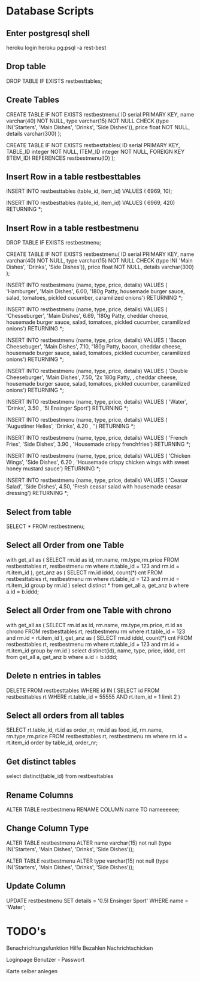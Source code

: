 # Database Scripts

## Enter postgresql shell

heroku login 
heroku pg:psql -a rest-best

## Drop table

DROP TABLE IF EXISTS restbesttables;


## Create Tables
CREATE TABLE IF NOT EXISTS restbestmenu(
ID          serial PRIMARY KEY,
name        varchar(40) NOT NULL,
type        varchar(15) NOT NULL CHECK (type IN('Starters', 'Main Dishes', 'Drinks', 'Side Dishes')), 
price       float NOT NULL, 
details     varchar(300) 
);

CREATE TABLE IF NOT EXISTS restbesttables(
ID          serial PRIMARY KEY,
TABLE_ID    integer NOT NULL,
ITEM_ID     integer NOT NULL,
FOREIGN KEY (ITEM_ID) REFERENCES restbestmenu(ID)
);


## Insert Row in a table restbesttables
INSERT INTO restbesttables (table_id, item_id)
VALUES ( 6969, 10);

INSERT INTO restbesttables (table_id, item_id)
VALUES ( 6969, 420)
RETURNING *;



## Insert Row in a table restbestmenu
DROP TABLE IF EXISTS restbestmenu;

CREATE TABLE IF NOT EXISTS restbestmenu(
ID          serial PRIMARY KEY,
name        varchar(40) NOT NULL,
type        varchar(15) NOT NULL CHECK (type IN( 'Main Dishes', 'Drinks', 'Side Dishes')), 
price       float NOT NULL, 
details     varchar(300) 
);

INSERT INTO restbestmenu (name, type, price, details)
VALUES ( 'Hamburger', 'Main Dishes', 6.00, '180g Patty, housemade burger sauce, salad, tomatoes, pickled cucumber, caramilized onions')
RETURNING *;

INSERT INTO restbestmenu (name, type, price, details)
VALUES ( 'Chesseburger', 'Main Dishes', 6.69, '180g Patty, cheddar cheese, housemade burger sauce, salad, tomatoes, pickled cucumber, caramilized onions')
RETURNING *;

INSERT INTO restbestmenu (name, type, price, details)
VALUES ( 'Bacon Cheesebuger', 'Main Dishes', 7.10, '180g Patty, bacon, cheddar cheese, housemade burger sauce, salad, tomatoes, pickled cucumber, caramilized onions')
RETURNING *;

INSERT INTO restbestmenu (name, type, price, details)
VALUES ( 'Double Cheeseburger', 'Main Dishes', 7.50, '2x 180g Patty, , cheddar cheese, housemade burger sauce, salad, tomatoes, pickled cucumber, caramilized onions')
RETURNING *;

INSERT INTO restbestmenu (name, type, price, details)
VALUES ( 'Water', 'Drinks', 3.50 , '5l Ensinger Sport')
RETURNING *;

INSERT INTO restbestmenu (name, type, price, details)
VALUES ( 'Augustiner Helles', 'Drinks', 4.20 , '')
RETURNING *;

INSERT INTO restbestmenu (name, type, price, details)
VALUES ( 'French Fries', 'Side Dishes', 3.90 , 'Housemade crispy frenchfries')
RETURNING *;

INSERT INTO restbestmenu (name, type, price, details)
VALUES ( 'Chicken Wings', 'Side Dishes', 6.20 , 'Housemade crispy chicken wings with sweet honey mustard sauce')
RETURNING *;

INSERT INTO restbestmenu (name, type, price, details)
VALUES ( 'Ceasar Salad', 'Side Dishes', 4.50, 'Fresh ceasar salad with housemade ceasar dressing')
RETURNING *;






## Select from table

SELECT * FROM restbestmenu;


## Select all Order from one Table
with get_all as (
    SELECT rm.id as id, rm.name, rm.type,rm.price
    FROM restbesttables rt, restbestmenu rm 
    where rt.table_id = 123
    and rm.id = rt.item_id
), get_anz as (
    SELECT rm.id iddd, count(*) cnt
    FROM restbesttables rt, restbestmenu rm 
    where rt.table_id = 123
    and rm.id = rt.item_id
    group by rm.id
)
select distinct * 
from get_all a, get_anz b 
where a.id = b.iddd;

## Select all Order from one Table with chrono
with get_all as (
    SELECT rm.id as id, rm.name, rm.type,rm.price, rt.id as chrono
    FROM restbesttables rt, restbestmenu rm
    where rt.table_id = 123
    and rm.id = rt.item_id
), get_anz as (
    SELECT rm.id iddd, count(*) cnt
    FROM restbesttables rt, restbestmenu rm
    where rt.table_id = 123
    and rm.id = rt.item_id
    group by rm.id
)
select distinct(id), name, type, price, iddd, cnt
from get_all a, get_anz b
where a.id = b.iddd;

## Delete n entries in tables

DELETE FROM restbesttables
WHERE id  IN (
    SELECT id 
    FROM restbesttables rt
    WHERE rt.table_id = 55555
    AND rt.item_id = 1
    limit 2
    )

## Select all orders from all tables
SELECT rt.table_id, rt.id as order_nr,  rm.id as food_id, rm.name, rm.type,rm.price
FROM restbesttables rt, restbestmenu rm 
where rm.id = rt.item_id
order by table_id, order_nr;

## Get distinct tables
select distinct(table_id)
from restbesttables


## Rename Columns

ALTER TABLE restbestmenu 
RENAME COLUMN name TO nameeeeee;

## Change Column Type 

ALTER TABLE restbestmenu
ALTER name varchar(15) not null (type IN('Starters', 'Main Dishes', 'Drinks', 'Side Dishes'));

ALTER TABLE restbestmenu
ALTER type varchar(15) not null (type IN('Starters', 'Main Dishes', 'Drinks', 'Side Dishes'));
## Update Column 
UPDATE restbestmenu 
SET details = '0.5l Ensinger Sport'
WHERE name = 'Water';



# TODO's

Benachrichtungsfunktion 
    Hilfe
    Bezahlen
    Nachrichtschicken

Loginpage Benutzer - Passwort

Karte selber anlegen
